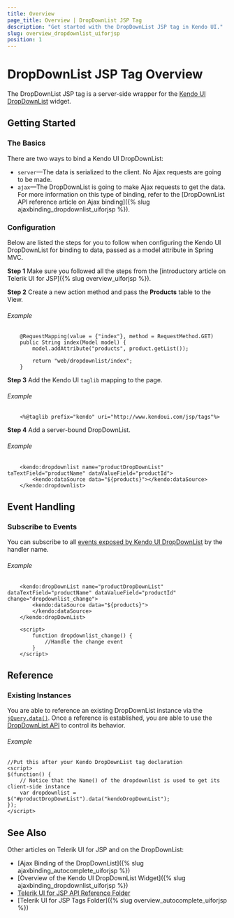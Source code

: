 ```yaml
---
title: Overview
page_title: Overview | DropDownList JSP Tag
description: "Get started with the DropDownList JSP tag in Kendo UI."
slug: overview_dropdownlist_uiforjsp
position: 1
---
```


# DropDownList JSP Tag Overview

The DropDownList JSP tag is a server-side wrapper for the [Kendo UI DropDownList](/api/javascript/ui/dropdownlist) widget.

## Getting Started

### The Basics

There are two ways to bind a Kendo UI DropDownList:

* `server`&mdash;The data is serialized to the client. No Ajax requests are going to be made.
* `ajax`&mdash;The DropDownList is going to make Ajax requests to get the data. For more information on this type of binding, refer to the [DropDownList API reference article on Ajax binding]({% slug ajaxbinding_dropdownlist_uiforjsp %}).

### Configuration

Below are listed the steps for you to follow when configuring the Kendo UI DropDownList for binding to data, passed as a model attribute in Spring MVC.

**Step 1** Make sure you followed all the steps from the [introductory article on Telerik UI for JSP]({% slug overview_uiforjsp %}).

**Step 2** Create a new action method and pass the **Products** table to the View.

###### Example

        @RequestMapping(value = {"index"}, method = RequestMethod.GET)
        public String index(Model model) {
            model.addAttribute("products", product.getList());

            return "web/dropdownlist/index";
        }

**Step 3** Add the Kendo UI `taglib` mapping to the page.

###### Example

        <%@taglib prefix="kendo" uri="http://www.kendoui.com/jsp/tags"%>

**Step 4** Add a server-bound DropDownList.

###### Example

        <kendo:dropdownlist name="productDropDownList" taTextField="productName" dataValueField="productId">
            <kendo:dataSource data="${products}"></kendo:dataSource>
        </kendo:dropdownlist>

## Event Handling

### Subscribe to Events

You can subscribe to all [events exposed by Kendo UI DropDownList](/api/javascript/ui/dropdownlist#events) by the handler name.

###### Example

        <kendo:dropDownList name="productDropDownList" dataTextField="productName" dataValueField="productId" change="dropdownlist_change">
            <kendo:dataSource data="${products}">
            </kendo:dataSource>
        </kendo:dropDownList>

        <script>
            function dropdownlist_change() {
                //Handle the change event
            }
        </script>

## Reference

### Existing Instances

You are able to reference an existing DropDownList instance via the [`jQuery.data()`](http://api.jquery.com/jQuery.data/). Once a reference is established, you are able to use the [DropDownList API](/api/javascript/ui/dropdownlist#methods) to control its behavior.

###### Example

    //Put this after your Kendo DropDownList tag declaration
    <script>
    $(function() {
        // Notice that the Name() of the dropdownlist is used to get its client-side instance
        var dropdownlist = $("#productDropDownList").data("kendoDropDownList");
    });
    </script>

## See Also

Other articles on Telerik UI for JSP and on the DropDownList:

* [Ajax Binding of the DropDownList]({% slug ajaxbinding_autocomplete_uiforjsp %})
* [Overview of the Kendo UI DropDownList Widget]({% slug ajaxbinding_dropdownlist_uiforjsp %})
* [Telerik UI for JSP API Reference Folder](/api/jsp/autocomplete/animation)
* [Telerik UI for JSP Tags Folder]({% slug overview_autocomplete_uiforjsp %})
